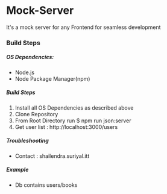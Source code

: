 # Mock-Server
It's a mock server for any Frontend for seamless development


### Build Steps


##### OS Dependencies:
* Node.js
* Node Package Manager(npm)

##### Build Steps

1. Install all OS Dependencies as described above
2. Clone Repository
3. From Root Directory run $ npm run json:server
4. Get user list : http://localhost:3000/users

##### Troubleshooting
*  Contact : shailendra.suriyal.itt

##### Example
* Db contains users/books

